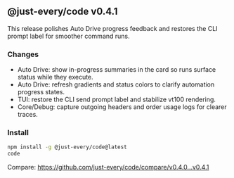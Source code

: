 ## @just-every/code v0.4.1

This release polishes Auto Drive progress feedback and restores the CLI prompt label for smoother command runs.

### Changes
- Auto Drive: show in-progress summaries in the card so runs surface status while they execute.
- Auto Drive: refresh gradients and status colors to clarify automation progress states.
- TUI: restore the CLI send prompt label and stabilize vt100 rendering.
- Core/Debug: capture outgoing headers and order usage logs for clearer traces.

### Install
```bash
npm install -g @just-every/code@latest
code
```

Compare: https://github.com/just-every/code/compare/v0.4.0...v0.4.1
